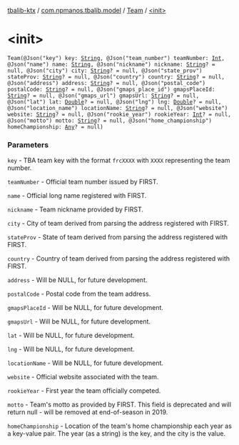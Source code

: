 [tbalib-ktx](../../index.md) / [com.npmanos.tbalib.model](../index.md) / [Team](index.md) / [&lt;init&gt;](./-init-.md)

# &lt;init&gt;

`Team(@Json("key") key: `[`String`](https://kotlinlang.org/api/latest/jvm/stdlib/kotlin/-string/index.html)`, @Json("team_number") teamNumber: `[`Int`](https://kotlinlang.org/api/latest/jvm/stdlib/kotlin/-int/index.html)`, @Json("name") name: `[`String`](https://kotlinlang.org/api/latest/jvm/stdlib/kotlin/-string/index.html)`, @Json("nickname") nickname: `[`String`](https://kotlinlang.org/api/latest/jvm/stdlib/kotlin/-string/index.html)`? = null, @Json("city") city: `[`String`](https://kotlinlang.org/api/latest/jvm/stdlib/kotlin/-string/index.html)`? = null, @Json("state_prov") stateProv: `[`String`](https://kotlinlang.org/api/latest/jvm/stdlib/kotlin/-string/index.html)`? = null, @Json("country") country: `[`String`](https://kotlinlang.org/api/latest/jvm/stdlib/kotlin/-string/index.html)`? = null, @Json("address") address: `[`String`](https://kotlinlang.org/api/latest/jvm/stdlib/kotlin/-string/index.html)`? = null, @Json("postal_code") postalCode: `[`String`](https://kotlinlang.org/api/latest/jvm/stdlib/kotlin/-string/index.html)`? = null, @Json("gmaps_place_id") gmapsPlaceId: `[`String`](https://kotlinlang.org/api/latest/jvm/stdlib/kotlin/-string/index.html)`? = null, @Json("gmaps_url") gmapsUrl: `[`String`](https://kotlinlang.org/api/latest/jvm/stdlib/kotlin/-string/index.html)`? = null, @Json("lat") lat: `[`Double`](https://kotlinlang.org/api/latest/jvm/stdlib/kotlin/-double/index.html)`? = null, @Json("lng") lng: `[`Double`](https://kotlinlang.org/api/latest/jvm/stdlib/kotlin/-double/index.html)`? = null, @Json("location_name") locationName: `[`String`](https://kotlinlang.org/api/latest/jvm/stdlib/kotlin/-string/index.html)`? = null, @Json("website") website: `[`String`](https://kotlinlang.org/api/latest/jvm/stdlib/kotlin/-string/index.html)`? = null, @Json("rookie_year") rookieYear: `[`Int`](https://kotlinlang.org/api/latest/jvm/stdlib/kotlin/-int/index.html)`? = null, @Json("motto") motto: `[`String`](https://kotlinlang.org/api/latest/jvm/stdlib/kotlin/-string/index.html)`? = null, @Json("home_championship") homeChampionship: `[`Any`](https://kotlinlang.org/api/latest/jvm/stdlib/kotlin/-any/index.html)`? = null)`

### Parameters

`key` - TBA team key with the format `frcXXXX` with `XXXX` representing the team number.

`teamNumber` - Official team number issued by FIRST.

`name` - Official long name registered with FIRST.

`nickname` - Team nickname provided by FIRST.

`city` - City of team derived from parsing the address registered with FIRST.

`stateProv` - State of team derived from parsing the address registered with FIRST.

`country` - Country of team derived from parsing the address registered with FIRST.

`address` - Will be NULL, for future development.

`postalCode` - Postal code from the team address.

`gmapsPlaceId` - Will be NULL, for future development.

`gmapsUrl` - Will be NULL, for future development.

`lat` - Will be NULL, for future development.

`lng` - Will be NULL, for future development.

`locationName` - Will be NULL, for future development.

`website` - Official website associated with the team.

`rookieYear` - First year the team officially competed.

`motto` - Team's motto as provided by FIRST. This field is deprecated and will return null - will be removed at end-of-season in 2019.

`homeChampionship` - Location of the team's home championship each year as a key-value pair. The year (as a string) is the key, and the city is the value.